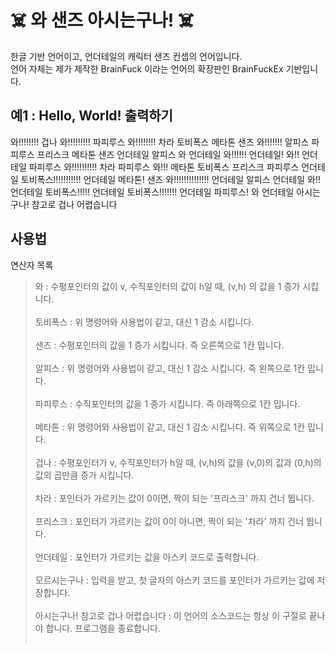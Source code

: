 # ☠️ 와 샌즈 아시는구나! ☠️

한글 기반 언어이고, 언더테일의 캐릭터 샌즈 컨셉의 언어입니다.<br>
언어 자체는 제가 제작한 BrainFuck 이라는 언어의 확장판인 BrainFuckEx 기반입니다.

## 예1 : Hello, World! 출력하기

  와!!!!!!!! 겁나 와!!!!!!!!! 파피루스 와!!!!!!!! 차라 토비폭스 메타톤 샌즈 와!!!!!!! 알피스 파피루스 프리스크 메타톤 샌즈 언더테일 알피스 와 언더테일 와!!!!!! 언더테일! 와!! 언더테일 파피루스 와!!!!!!!!!! 차라 파피루스 와!!! 메타톤 토비폭스 프리스크 파피루스 언더테일 토비폭스!!!!!!!!!!! 언더테일 메타톤! 샌즈 와!!!!!!!!!!!!!! 언더테일 알피스 언더테일 와!! 언더테일 토비폭스!!!!! 언더테일 토비폭스!!!!!!! 언더테일 파피루스! 와 언더테일 아시는구나! 참고로 겁나 어렵습니다
  
## 사용법

연산자 목록
> 와 : 수평포인터의 값이 v, 수직포인터의 값이 h일 때, (v,h) 의 값을 1 증가 시킵니다. <br> <br>
> 토비폭스 : 위 명령어와 사용법이 같고, 대신 1 감소 시킵니다. <br> <br>
> 샌즈 : 수평포인터의 값을 1 증가 시킵니다. 즉 오른쪽으로 1칸 밉니다. <br> <br>
> 알피스 : 위 명령어와 사용법이 같고, 대신 1 감소 시킵니다. 즉 왼쪽으로 1칸 밉니다. <br> <br>
> 파피루스 : 수직포인터의 값을 1 증가 시킵니다. 즉 아래쪽으로 1칸 밉니다. <br> <br>
> 메타톤 : 위 명령어와 사용법이 같고, 대신 1 감소 시킵니다. 즉 위쪽으로 1칸 밉니다. <br> <br>
> 겁나 : 수평포인터가 v, 수직포인터가 h일 때, (v,h)의 값을 (v,0)의 값과 (0,h)의 값의 곱만큼 증가 시킵니다. <br> <br>
> 차라 : 포인터가 가르키는 값이 0이면, 짝이 되는 '프리스크' 까지 건너 뜁니다. <br> <br>
> 프리스크 : 포인터가 가르키는 값이 0이 아니면, 짝이 되는 '차라' 까지 건너 뜁니다. <br> <br>
> 언더테일 : 포인터가 가르키는 값을 아스키 코드로 출력합니다. <br> <br>
> 모르시는구나 : 입력을 받고, 첫 글자의 아스키 코드를 포인터가 가르키는 값에 저장합니다. <br> <br>
> 아시는구나! 참고로 겁나 어렵습니다 : 이 언어의 소스코드는 항상 이 구절로 끝나야 합니다. 프로그램을 종료합니다. <br> <br>
